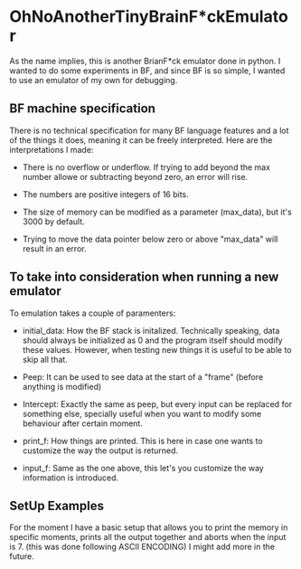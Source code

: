 # OhNoAnotherTinyBrainF*ckEmulator

As the name implies, this is another BrianF*ck emulator done in python. I wanted to do some experiments in BF, and since BF is so simple, I wanted to use an emulator of my own for debugging.

## BF machine specification

There is no technical specification for many BF language features and a lot of the things it does, meaning it can be freely interpreted. Here are the interpretations I made:

* There is no overflow or underflow. If trying to add beyond the max number allowe or subtracting beyond zero, an error will rise.

* The numbers are positive integers of 16 bits. 

* The size of memory can be modified as a parameter (max_data), but it's 3000 by default.

* Trying to move the data pointer below zero or above "max_data" will result in an error.

## To take into consideration when running a new emulator

To emulation takes a couple of paramenters:

* initial_data: How the BF stack is initalized. Technically speaking, data should always be initialized as 0 and the program itself should modify these values. However, when testing new things it is useful to be able to skip all that.

* Peep: It can be used to see data at the start of a "frame" (before anything is modified)

* Intercept: Exactly the same as peep, but every input can be replaced for something else, specially useful when you want to modify some behaviour after certain moment.

* print_f: How things are printed. This is here in case one wants to customize the way the output is returned.

* input_f: Same as the one above, this let's you customize the way information is introduced. 

## SetUp Examples

For the moment I have a basic setup that allows you to print the memory in specific moments, prints all the output together and aborts when the input is 7. (this was done following ASCII ENCODING) I might add more in the future.
